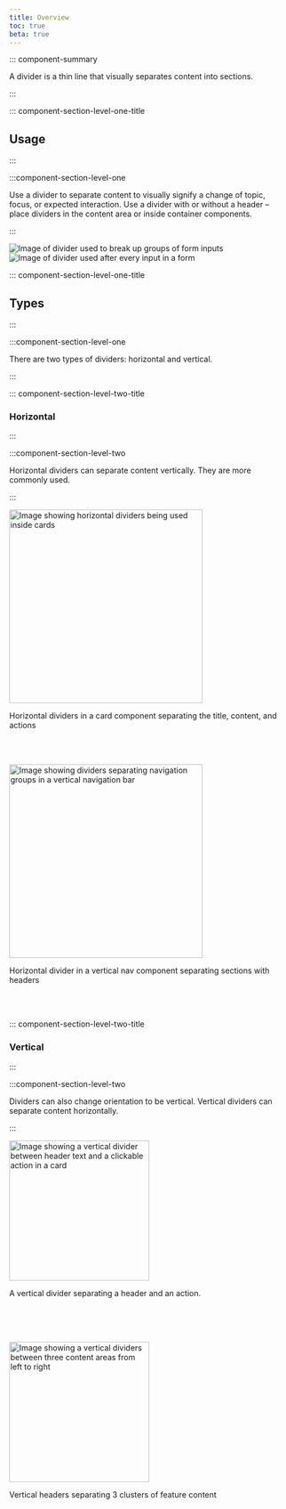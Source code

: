 ```yaml
---
title: Overview
toc: true
beta: true
---
```


::: component-summary

A divider is a thin line that visually separates content into sections.

:::

::: component-section-level-one-title

## Usage

:::

:::component-section-level-one

Use a divider to separate content to visually signify a change of topic, focus, or expected interaction. Use a divider with or without a header – place dividers in the content area or inside container components.

:::

<DocDoDont>
<DocDo summary="Use a divider between sections. The section headers are optional." demoHeight="298">
<div>
    <img src="/images/core-components/divider/cds-divider-do.png" alt="Image of divider used to break up groups of form inputs">
</div>
</DocDo>
<DocDont slot="dont" summary="Overuse divider by placing them between individual items" demoHeight="298">
<div>
    <img src="/images/core-components/divider/cds-divider-dont.png" alt="Image of divider used after every input in a form">
</div>
</DocDont>
</DocDoDont>

::: component-section-level-one-title

## Types

:::

:::component-section-level-one

There are two types of dividers: horizontal and vertical.

:::

::: component-section-level-two-title

### Horizontal

:::

:::component-section-level-two

Horizontal dividers can separate content vertically. They are more commonly used.

:::

<div class="clr-row">
<div class="clr-col-sm-12 clr-col-lg-6" cds-layout="p-b:lg p-b@lg:none">
<img alt="Image showing horizontal dividers being used inside cards" height="348" src="/images/core-components/divider/cds-divider-card.png" />
<p cds-text="caption" cds-layout="p-t:md p-b:md" style="min-height: 5.125rem">Horizontal dividers in a card component separating the title, content, and actions</p>
</div>
<div class="clr-col-sm-12 clr-col-lg-6">
<img alt="Image showing dividers separating navigation groups in a vertical navigation bar" height="348" src="/images/core-components/divider/cds-divider-nav.png" />
<p cds-text="caption" cds-layout="p-t:md p-b:md" style="min-height: 5.125rem">Horizontal divider in a vertical nav component separating sections with headers</p>
</div>
</div>

::: component-section-level-two-title

### Vertical

:::

:::component-section-level-two

Dividers can also change orientation to be vertical. Vertical dividers can separate content horizontally.

:::

<div class="clr-row">
<div class="clr-col-sm-12 clr-col-lg-6" cds-layout="p-b:lg p-b@lg:none">
<img alt="Image showing a vertical divider between header text and a clickable action in a card" height="252" src="/images/core-components/divider/cds-divider-vertical.png" />
<p cds-text="caption" cds-layout="p-t:sm p-b:md" style="min-height: 5.125rem">A vertical divider separating a header and an action.</p>
</div>
<div class="clr-col-sm-12 clr-col-lg-6">
<img alt="Image showing a vertical dividers between three content areas from left to right" height="252" src="/images/core-components/divider/cds-divider-vertical-2.png" />
<p cds-text="caption" cds-layout="p-t:sm p-b:md" style="min-height: 5.125rem">Vertical headers separating 3 clusters of feature content</p>
</div>
</div>
